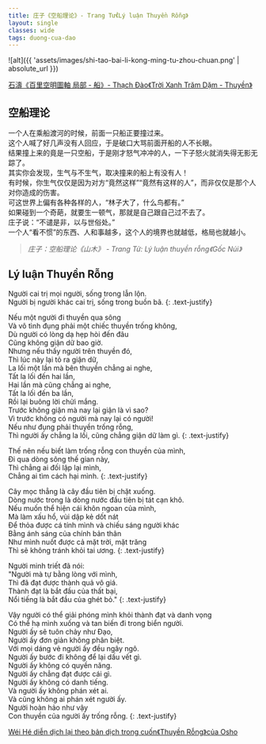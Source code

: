 ```yaml
---
title: 庄子《空船理论》- Trang Tử《Lý luận Thuyền Rỗng》
layout: single
classes: wide
tags: duong-cua-dao
---
```


![alt]({{ 'assets/images/shi-tao-bai-li-kong-ming-tu-zhou-chuan.png' | absolute_url }})
> <cite>
<a target="_blank" href="https://www.hcsartmuseum.com/projects/21804/">
石濤《百里空明圖軸 局部 - 船》- Thạch Đào《Trời Xanh Trăm Dặm - Thuyền》
</a>
</cite>

##  空船理论
一个人在乘船渡河的时候，前面一只船正要撞过来。\
这个人喊了好几声没有人回应，于是破口大骂前面开船的人不长眼。\
结果撞上来的竟是一只空船，于是刚才怒气冲冲的人，一下子怒火就消失得无影无踪了。\
其实你会发现，生气与不生气，取决撞来的船上有没有人！\
有时候，你生气仅仅是因为对方“竟然这样”“竟然有这样的人”，而非仅仅是那个人对你造成的伤害。\
可这世界上偏有各种各样的人，“林子大了，什么鸟都有。”\
如果碰到一个奇葩，就要生一顿气，那就是自己跟自己过不去了。\
庄子说：“不谴是非，以与世俗处。”\
一个人“看不惯”的东西、人和事越多，这个人的境界也就越低，格局也就越小。

> <cite> 庄子：空船理论《山木》 - Trang Tử: Lý luận thuyền rỗng《Gốc Núi》</cite> 

## Lý luận Thuyền Rỗng
Người cai trị mọi người, sống trong lẫn lộn.\
Người bị người khác cai trị, sống trong buồn bã.
{: .text-justify}

Nếu một người đi thuyền qua sông\
Và vô tình đụng phải một chiếc thuyền trống không,\
Dù người có lòng dạ hẹp hòi đến đâu\
Cũng không giận dữ bao giờ.\
Nhưng nếu thấy người trên thuyền đó,\
Thì lúc này lại tỏ ra giận dữ,\
La lối một lần mà bên thuyền chẳng ai nghe,\
Tất la lối đến hai lần,\
Hai lần mà cũng chẳng ai nghe,\
Tất la lối đến ba lần,\
Rồi lại buông lời chửi mắng.\
Trước không giận mà nay lại giận là vì sao?\
Vì trước không có người mà nay lại có người!\
Nếu như đụng phải thuyền trống rỗng,\
Thì người ấy chẳng la lối, cũng chẳng giận dữ làm gì.
{: .text-justify}

Thế nên nếu biết làm trống rỗng con thuyền của mình,\
Đi qua dòng sông thế gian này,\
Thì chẳng ai đối lập lại mình,\
Chẳng ai tìm cách hại mình.
{: .text-justify}

Cây mọc thẳng là cây đầu tiên bị chặt xuống.\
Dòng nước trong là dòng nước đầu tiên bị tát cạn khô.\
Nếu muốn thể hiện cái khôn ngoan của mình,\
Mà làm xấu hổ, vùi dập kẻ dốt nát\
Để thỏa được cá tính mình và chiếu sáng người khác\
Bằng ánh sáng của chính bản thân\
Như mình nuốt được cả mặt trời, mặt trăng\
Thì sẽ không tránh khỏi tai ương.
{: .text-justify}

Người minh triết đã nói:\
"Người mà tự bằng lòng với mình,\
Thì đã đạt được thành quả vô giá.\
Thành đạt là bắt đầu của thất bại,\
Nổi tiếng là bắt đầu của ghét bỏ."
{: .text-justify}

Vậy người có thể giải phóng mình khỏi thành đạt và danh vọng\
Có thể hạ mình xuống và tan biến đi trong biển người.\
Người ấy sẽ tuôn chảy như Đạo,\
Người ấy đơn giản không phân biệt.\
Với mọi dáng vẻ người ấy đều ngây ngô.\
Người ấy bước đi không để lại dấu vết gì.\
Người ấy không có quyền năng.\
Người ấy chẳng đạt được cái gì.\
Người ấy không có danh tiếng.\
Và người ấy không phán xét ai.\
Và cũng không ai phán xét người ấy.\
Người hoàn hảo như vậy\
Con thuyền của người ấy trống rỗng.
{: .text-justify}

> <cite>
<a target="_blank" href="https://wei-he.xyz">Wéi Hé diễn dịch lại theo bản dịch trong cuốn《Thuyền Rỗng》của Osho</a>
</cite>